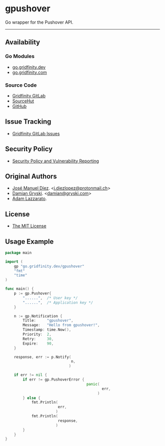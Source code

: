 # gpushover

Go wrapper for the Pushover API.

-------------------

## Availability

### Go Modules

* [go.gridfinity.dev](https://go.gridfinity.dev/gpushover)
* [go.gridfinity.com](https://go.gridfinity.com)

### Source Code

* [Gridfinity GitLab](https://gitlab.gridfinity.com/go/gpushover)
* [SourceHut](https://sr.ht/~trn/gpushover)
* [GitHub](https://github.com/gridfinity/gpushover)

## Issue Tracking

* [Gridfinity GitLab Issues](https://gitlab.gridfinity.com/go/gpushover/-/issues)

## Security Policy

* [Security Policy and Vulnerability Reporting](https://gitlab.gridfinity.com.com/go/gpushover/blob/master/SECURITY.md)

## Original Authors

* [José Manuel Díez](https://github.com/jdiez17/go-pushover). \<[j.diezlopez@protonmail.ch](mailto:j.diezlopez@protonmail.ch)\>
* [Damian Gryski](https://github.com/dgryski). \<[damian@gryski.com](mailto:damian@gryski.com)\>
* [Adam Lazzarato](https://github.com/adamlazz).

## License

* [The MIT License](https://tldrlegal.com/license/mit-license)

## Usage Example

```go
package main

import (
    gp "go.gridfinity.dev/gpushover"
    "fmt"
    "time"
)

func main() {
    p := gp.Pushover{
        "......",  /* User key */
        "......",  /* Application key */
    }

    n := gp.Notification {
        Title:     "gpushover",
        Message:   "Hello from gpushover!",
        Timestamp: time.Now(),
        Priority:  2,
        Retry:     30,
        Expire:    90,
    }

    response, err := p.Notify(
                              n,
                             )

    if err != nil {
        if err != gp.PushoverError {
                                     panic(
                                            err,
                                          )
        } else {
            fmt.Println(
                        err,
                       )
            fmt.Println(
                        response,
                       )
        }
    }
}
```
